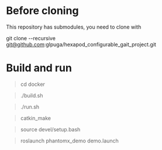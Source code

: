 # Before cloning

This repository has submodules, you need to clone with 

git clone --recursive git@github.com:glpuga/hexapod_configurable_gait_project.git

# Build and run

> cd docker

> ./build.sh

> ./run.sh

> catkin_make

> source devel/setup.bash

> roslaunch phantomx_demo demo.launch

